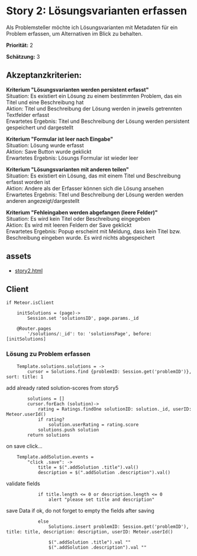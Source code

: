 # Story 2: Lösungsvarianten erfassen


Als Problemsteller möchte ich Lösungsvarianten mit Metadaten für ein Problem erfassen, um Alternativen im Blick zu behalten.


**Priorität:** 2

**Schätzung:** 3


## Akzeptanzkriterien:

**Kriterium "Lösungsvarianten werden persistent erfasst"**<br>
Situation: Es existiert ein Lösung zu einem bestimmten Problem, das ein Titel und eine Beschreibung hat<br>
Aktion: Titel und Beschreibung der Lösung werden in jeweils getrennten Textfelder erfasst<br>
Erwartetes Ergebnis: Titel und Beschreibung der Lösung werden persistent gespeichert und dargestellt

**Kriterium  "Formular ist leer nach Eingabe"**<br>
Situation: Lösung wurde erfasst<br>
Aktion: Save Button wurde geklickt<br>
Erwartetes Ergebnis: Lösungs Formular ist wieder leer<br>

**Kriterium  "Lösungsvarianten mit anderen teilen"**<br>
Situation: Es existiert ein Lösung, das mit einem Titel und Beschreibung erfasst worden ist<br>
Aktion: Andere als der Erfasser können sich die Lösung ansehen<br>
Erwartetes Ergebnis: Titel und Beschreibung der Lösung werden werden anderen angezeigt/dargestellt<br>

**Kriterium  "Fehleingaben werden abgefangen (leere Felder)"**<br>
Situation: Es wird kein Titel oder Beschreibung eingegeben<br>
Aktion: Es wird mit leeren Feldern der Save geklickt<br>
Erwartetes Ergebnis: Popup erscheint mit Meldung, dass kein Titel bzw. Beschreibung eingeben wurde. Es wird nichts abgespeichert<br>

## assets
- [story2.html](story2.html)


## Client

	if Meteor.isClient
		
		initSolutions = (page)->
			Session.set 'solutionsID', page.params._id

		@Router.pages
			'/solutions/:_id': to: 'solutionsPage', before: [initSolutions]



### Lösung zu Problem erfassen

		Template.solutions.solutions = ->
			cursor = Solutions.find {problemID: Session.get('problemID')}, sort: title: 1

add already rated solution-scores from story5
			
			solutions = []
			cursor.forEach (solution)->
				rating = Ratings.findOne solutionID: solution._id, userID: Meteor.userId()
				if rating?
					solution.userRating = rating.score
				solutions.push solution
			return solutions

on save click...

		Template.addSolution.events = 
			"click .save": ->
				title = $(".addSolution .title").val()
				description = $(".addSolution .description").val()

validate fields
				
				if title.length <= 0 or description.length <= 0
					alert "please set title and description"

save Data if ok, do not forget to empty the fields after saving

				else 
					Solutions.insert problemID: Session.get('problemID'), title: title, description: description, userID: Meteor.userId()

					$(".addSolution .title").val ""
					$(".addSolution .description").val ""
